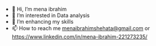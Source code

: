 - 👋 Hi, I’m mena ibrahim
- 👀 I’m interested in Data analysis
- 🌱 I’m enhancing my skills 
- 📫 How to reach me menaibrahimshehata@gmail.com or https://www.linkedin.com/in/mena-ibrahim-221273235/

<!---
mena7899/mena7899 is a ✨ special ✨ repository because its `README.md` (this file) appears on your GitHub profile.
You can click the Preview link to take a look at your changes.
--->
